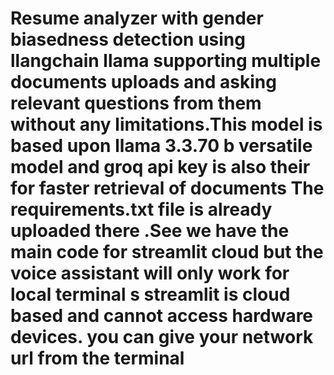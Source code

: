 #  Resume analyzer with gender biasedness detection  using llangchain llama supporting multiple documents uploads and asking relevant questions from them without any limitations.This model is based upon llama 3.3.70 b versatile model and groq api key is also their for faster retrieval of documents The requirements.txt file is already uploaded there .See we have the main code for streamlit cloud but the voice assistant will only work for local terminal s streamlit is cloud based and cannot access hardware devices. you  can give your network url from the terminal
